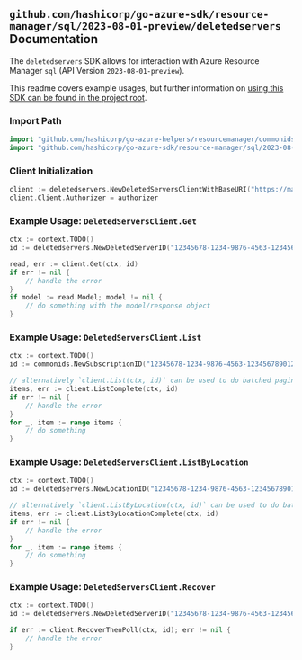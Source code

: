 
## `github.com/hashicorp/go-azure-sdk/resource-manager/sql/2023-08-01-preview/deletedservers` Documentation

The `deletedservers` SDK allows for interaction with Azure Resource Manager `sql` (API Version `2023-08-01-preview`).

This readme covers example usages, but further information on [using this SDK can be found in the project root](https://github.com/hashicorp/go-azure-sdk/tree/main/docs).

### Import Path

```go
import "github.com/hashicorp/go-azure-helpers/resourcemanager/commonids"
import "github.com/hashicorp/go-azure-sdk/resource-manager/sql/2023-08-01-preview/deletedservers"
```


### Client Initialization

```go
client := deletedservers.NewDeletedServersClientWithBaseURI("https://management.azure.com")
client.Client.Authorizer = authorizer
```


### Example Usage: `DeletedServersClient.Get`

```go
ctx := context.TODO()
id := deletedservers.NewDeletedServerID("12345678-1234-9876-4563-123456789012", "locationValue", "deletedServerValue")

read, err := client.Get(ctx, id)
if err != nil {
	// handle the error
}
if model := read.Model; model != nil {
	// do something with the model/response object
}
```


### Example Usage: `DeletedServersClient.List`

```go
ctx := context.TODO()
id := commonids.NewSubscriptionID("12345678-1234-9876-4563-123456789012")

// alternatively `client.List(ctx, id)` can be used to do batched pagination
items, err := client.ListComplete(ctx, id)
if err != nil {
	// handle the error
}
for _, item := range items {
	// do something
}
```


### Example Usage: `DeletedServersClient.ListByLocation`

```go
ctx := context.TODO()
id := deletedservers.NewLocationID("12345678-1234-9876-4563-123456789012", "locationValue")

// alternatively `client.ListByLocation(ctx, id)` can be used to do batched pagination
items, err := client.ListByLocationComplete(ctx, id)
if err != nil {
	// handle the error
}
for _, item := range items {
	// do something
}
```


### Example Usage: `DeletedServersClient.Recover`

```go
ctx := context.TODO()
id := deletedservers.NewDeletedServerID("12345678-1234-9876-4563-123456789012", "locationValue", "deletedServerValue")

if err := client.RecoverThenPoll(ctx, id); err != nil {
	// handle the error
}
```
